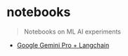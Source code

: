 # notebooks
> Notebooks on ML AI experiments

* [Google Gemini Pro + Langchain](./notebooks/Google_Gemini_Pro_Langchain.ipynb)

